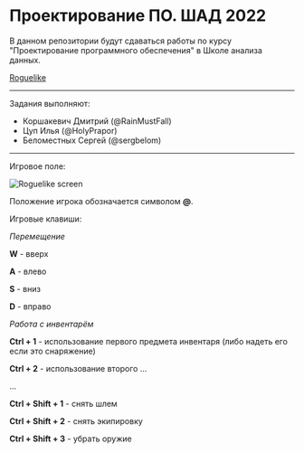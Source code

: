 # Проектирование ПО. ШАД 2022

В данном репозитории будут сдаваться работы по курсу "Проектирование программного обеспечения" в Школе анализа данных.

[Roguelike](https://docs.google.com/document/d/1dBNq_F6EJXkYr9NBVRSL12-NH4JCOc2GMCs5s63LppA)

---

Задания выполняют:
* Коршакевич Дмитрий (@RainMustFall)
* Цуп Илья (@HolyPrapor)
* Беломестных Сергей (@sergbelom)

---

Игровое поле:


![Roguelike screen](https://github.com/RainMustFall/software-design-2022/tree/roguelike-first-iteration/Roguelike_screen.png)


Положение игрока обозначается символом **@**.

Игровые клавиши:

*Перемещение*

**W** - вверх

**A** - влево

**S** - вниз

**D** - вправо

*Работа с инвентарём*

**Ctrl + 1** - использование первого предмета инвентаря (либо надеть его если это снаряжение)

**Ctrl + 2** - использование второго ...

...

**Ctrl + Shift + 1** - снять шлем

**Ctrl + Shift + 2** - снять экипировку

**Ctrl + Shift + 3** - убрать оружие
